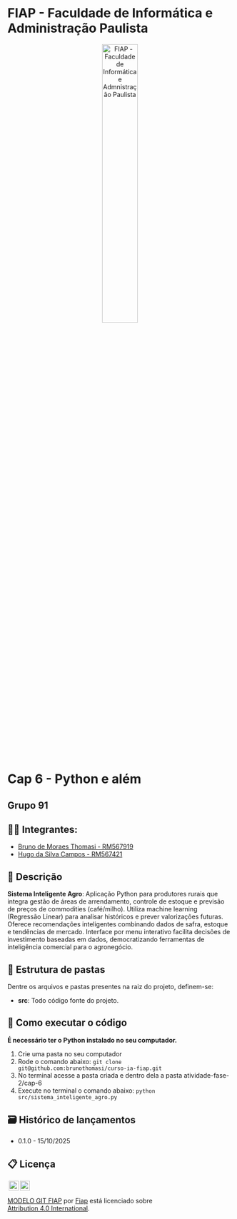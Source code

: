 # FIAP - Faculdade de Informática e Administração Paulista

<p align="center">
<a href= "https://www.fiap.com.br/"><img src="assets/logo-fiap.png" alt="FIAP - Faculdade de Informática e Admnistração Paulista" border="0" width=40% height=40%></a>
</p>

<br>

# Cap 6 - Python e além

## Grupo 91

## 👨‍🎓 Integrantes: 
- <a href="https://www.linkedin.com/in/bruno-thomasi-4853ab58/">Bruno de Moraes Thomasi - RM567919</a>
- <a href="https://www.linkedin.com/in/hugo-camposs98/">Hugo da Silva Campos - RM567421</a>

## 📜 Descrição

**Sistema Inteligente Agro**: Aplicação Python para produtores rurais que integra gestão de áreas de arrendamento, controle de estoque e previsão de preços de commodities (café/milho). Utiliza machine learning (Regressão Linear) para analisar históricos e prever valorizações futuras. Oferece recomendações inteligentes combinando dados de safra, estoque e tendências de mercado. Interface por menu interativo facilita decisões de investimento baseadas em dados, democratizando ferramentas de inteligência comercial para o agronegócio.

## 📁 Estrutura de pastas

Dentre os arquivos e pastas presentes na raiz do projeto, definem-se:

- **src**: Todo código fonte do projeto.

## 🔧 Como executar o código

**É necessário ter o Python instalado no seu computador.**

1. Crie uma pasta no seu computador
2. Rode o comando abaixo:
```git clone git@github.com:brunothomasi/curso-ia-fiap.git```
3. No terminal acesse a pasta criada e dentro dela a pasta atividade-fase-2/cap-6
5. Execute no terminal o comando abaixo:
```python src/sistema_inteligente_agro.py```

## 🗃 Histórico de lançamentos

* 0.1.0 - 15/10/2025

## 📋 Licença

<img style="height:22px!important;margin-left:3px;vertical-align:text-bottom;" src="https://mirrors.creativecommons.org/presskit/icons/cc.svg?ref=chooser-v1"><img style="height:22px!important;margin-left:3px;vertical-align:text-bottom;" src="https://mirrors.creativecommons.org/presskit/icons/by.svg?ref=chooser-v1"><p xmlns:cc="http://creativecommons.org/ns#" xmlns:dct="http://purl.org/dc/terms/"><a property="dct:title" rel="cc:attributionURL" href="https://github.com/agodoi/template">MODELO GIT FIAP</a> por <a rel="cc:attributionURL dct:creator" property="cc:attributionName" href="https://fiap.com.br">Fiap</a> está licenciado sobre <a href="http://creativecommons.org/licenses/by/4.0/?ref=chooser-v1" target="_blank" rel="license noopener noreferrer" style="display:inline-block;">Attribution 4.0 International</a>.</p>